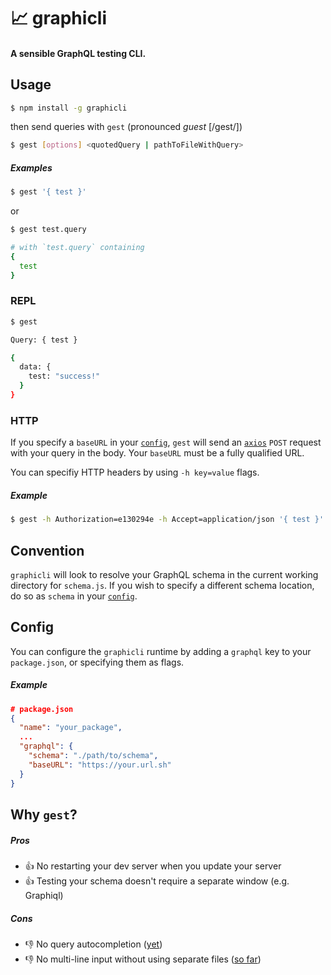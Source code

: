 # :chart_with_upwards_trend: graphicli
#### A sensible GraphQL testing CLI.

## Usage
```bash
$ npm install -g graphicli
```

then send queries with `gest` (pronounced _guest_ [/ɡest/])
```bash
$ gest [options] <quotedQuery | pathToFileWithQuery>
```

##### Examples
```bash
$ gest '{ test }'
```
or
```bash
$ gest test.query

# with `test.query` containing
{
  test
}
```

### REPL
```bash
$ gest

Query: { test }

{
  data: {
    test: "success!"
  }
}
```

### HTTP
If you specify a `baseURL` in your [`config`](#config), `gest` will send an [`axios`](https://github.com/mzabriskie/axios) `POST` request with your query in the body. Your `baseURL` must be a fully qualified URL.

You can specifiy HTTP headers by using `-h key=value` flags.
##### Example
```bash
$ gest -h Authorization=e130294e -h Accept=application/json '{ test }'
```

## Convention
`graphicli` will look to resolve your GraphQL schema in the current working directory for `schema.js`. If you wish to specify a different schema location, do so as `schema` in your [`config`](#config).

## Config
You can configure the `graphicli` runtime by adding a `graphql` key to your `package.json`, or specifying them as flags.

##### Example
```json
# package.json
{
  "name": "your_package",
  ...
  "graphql": {
    "schema": "./path/to/schema",
    "baseURL": "https://your.url.sh"
  }
}
```

## Why `gest`?
##### Pros
- :+1:  No restarting your dev server when you update your server
- :+1:  Testing your schema doesn't require a separate window (e.g. Graphiql)

##### Cons
- :-1:  No query autocompletion ([yet](https://github.com/mfix22/graphicli/issues/1))
- :-1:  No multi-line input without using separate files ([so far](https://github.com/mfix22/graphicli/issues/2))
